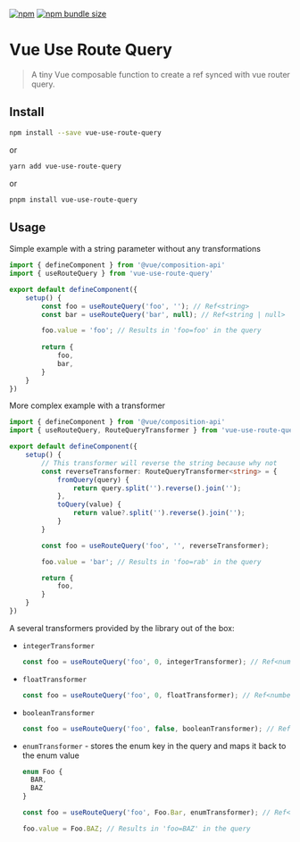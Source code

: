 [![npm](https://img.shields.io/npm/v/vue-use-route-query?style=for-the-badge)](https://www.npmjs.com/package/vue-use-route-query)
[![npm bundle size](https://img.shields.io/bundlephobia/minzip/vue-use-route-query?style=for-the-badge)](https://bundlephobia.com/result?p=vue-use-route-query)

# Vue Use Route Query

> A tiny Vue composable function to create a ref synced with vue router query.

## Install

```sh
npm install --save vue-use-route-query
```

or

```sh
yarn add vue-use-route-query
```

or

```sh
pnpm install vue-use-route-query
```

## Usage

Simple example with a string parameter without any transformations

```ts
import { defineComponent } from '@vue/composition-api'
import { useRouteQuery } from 'vue-use-route-query'

export default defineComponent({
    setup() {
        const foo = useRouteQuery('foo', ''); // Ref<string>
        const bar = useRouteQuery('bar', null); // Ref<string | null>

        foo.value = 'foo'; // Results in 'foo=foo' in the query
      
        return {
            foo,
            bar,
        }
    }
})
```

More complex example with a transformer

```ts
import { defineComponent } from '@vue/composition-api'
import { useRouteQuery, RouteQueryTransformer } from 'vue-use-route-query'

export default defineComponent({
    setup() {
        // This transformer will reverse the string because why not
        const reverseTransformer: RouteQueryTransformer<string> = {
            fromQuery(query) {
                return query.split('').reverse().join('');
            },
            toQuery(value) {
                return value?.split('').reverse().join('');
            }
        }

        const foo = useRouteQuery('foo', '', reverseTransformer);

        foo.value = 'bar'; // Results in 'foo=rab' in the query

        return {
            foo,
        }
    }
})
```

A several transformers provided by the library out of the box:

* `integerTransformer`
    ```js
  const foo = useRouteQuery('foo', 0, integerTransformer); // Ref<number>
    ```
* `floatTransformer`
  ```js
  const foo = useRouteQuery('foo', 0, floatTransformer); // Ref<number>
  ```
* `booleanTransformer`
  ```js
  const foo = useRouteQuery('foo', false, booleanTransformer); // Ref<boolean>
  ```
* `enumTransformer` - stores the enum key in the query and maps it back to the enum value
  ```ts
  enum Foo {
    BAR,
    BAZ
  }
  
  const foo = useRouteQuery('foo', Foo.Bar, enumTransformer); // Ref<Foo>
  
  foo.value = Foo.BAZ; // Results in 'foo=BAZ' in the query
  ```
